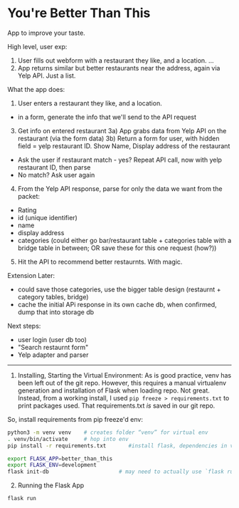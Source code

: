 # You're Better Than This

App to improve your taste.

High level, user exp:
1) User fills out webform with a restaurant they like, and a location.
...
4) App returns similar but better restaurants near the address, again via Yelp API. Just a list.


What the app does:
1) User enters a restaurant they like, and a location.
- in a form, generate the info that we'll send to the API request
<!-- 2) App confirms the location is real via Google Maps API (or similar) [might not need this, Yelp might know]
2a) If real, commit to database. Else, ask user again (maybe with suggestion "did you mean?") -->


3) Get info on entered restaurant
3a) App grabs data from Yelp API on the restaurant (via the form data)
3b) Return a form for user, with hidden field = yelp restaurant ID. Show Name, Display address of the restaurant
- Ask the user if restaurant match - yes? Repeat API call, now with yelp restaurant ID, then parse
- No match? Ask user again

4) From the Yelp API response, parse for only the data we want from the packet:
- Rating
- id (unique identifier)
- name
- display address
- categories (could either go bar/restaurant table + categories table with a bridge table in between; OR save these for this one request (how?))

5) Hit the API to recommend better restaurnts. With magic.

Extension Later:
- could save those categories, use the bigger table design (restaurnt + category tables, bridge)
- cache the initial APi response in its own cache db, when confirmed, dump that into storage db

Next steps:
- user login (user db too)
- "Search restaurnt form"
- Yelp adapter and parser


-----

1) Installing, Starting the Virtual Environment: 
As is good practice, venv has been left out of the git repo. However, this requires a manual virtualenv generation and installation of Flask when loading repo. Not great. Instead, from a working install, I used `pip freeze > requirements.txt` to print packages used. That requirements.txt *is* saved in our git repo.

So, install requirements from pip freeze'd env:


```bash
python3 -m venv venv    # creates folder “venv” for virtual env
. venv/bin/activate     # hop into env
pip install -r requirements.txt       #install flask, dependencies in venv

export FLASK_APP=better_than_this
export FLASK_ENV=development        
flask init-db                      # may need to actually use `flask run` first
```

2) Running the Flask App

```bash
flask run
```

